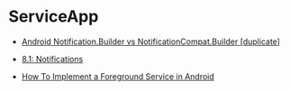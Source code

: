 # ServiceApp

- [Android Notification.Builder vs NotificationCompat.Builder [duplicate]](https://stackoverflow.com/questions/39749482/android-notification-builder-vs-notificationcompat-builder)

- [8.1: Notifications](https://google-developer-training.github.io/android-developer-fundamentals-course-concepts-v2/unit-3-working-in-the-background/lesson-8-alarms-and-schedulers/8-1-c-notifications/8-1-c-notifications.html)

- [How To Implement a Foreground Service in Android](https://betterprogramming.pub/what-is-foreground-service-in-android-3487d9719ab6)
